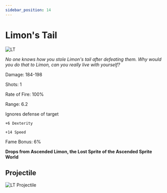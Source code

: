 ```yaml
---
sidebar_position: 14
---
```


# Limon's Tail

![LT](https://vwiki.valorserver.com/api/item/picture/limon's%20tail)

<i>No one knows how you stole Limon's tail after defeating them. Why would you do that to Limon, can you really live with yourself?</i>

Damage: 184-198

Shots: 1

Rate of Fire: 100%

Range: 6.2

Ignores defense of target

    +6 Dexterity
    
    +14 Speed
    
Fame Bonus: 6%

**Drops from Ascended Limon, the Lost Sprite of the Ascended Sprite World**

## Projectile

![LT Projectile](https://cdn.discordapp.com/attachments/953134990428868629/981727292881514567/limonstail.gif)
